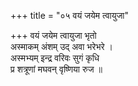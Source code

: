 +++
title = "०५ वयं जयेम त्वायुजा"

+++
वयं जयेम त्वायुजा भृतो  
अस्माकम् अंशम् उद् अवा भरेभरे ।  
अस्मभ्यम् इन्द्र वरिवः सुगं कृधि  
प्र शत्रूणां मघवन् वृष्णिया रुज ॥
